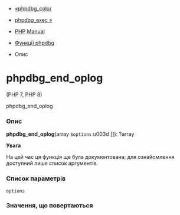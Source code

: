 - [«phpdbg_color](function.phpdbg-color.md)
- [phpdbg_exec »](function.phpdbg-exec.md)

- [PHP Manual](index.md)
- [Функції phpdbg](ref.phpdbg.md)
- Опис

# phpdbg_end_oplog

(PHP 7, PHP 8)

phpdbg_end_oplog

### Опис

**phpdbg_end_oplog**(array `$options` u003d \[\]): ?array

**Увага**

На цей час ця функція ще була документована; для
ознайомлення доступний лише список аргументів.

### Список параметрів

`options`

### Значення, що повертаються

